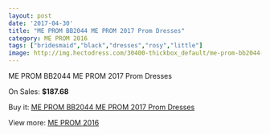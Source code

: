 ```yaml
---
layout: post
date: '2017-04-30'
title: "ME PROM BB2044 ME PROM 2017 Prom Dresses"
category: ME PROM 2016
tags: ["bridesmaid","black","dresses","rosy","little"]
image: http://img.hectodress.com/30400-thickbox_default/me-prom-bb2044-me-prom-2012-prom-dresses.jpg
---
```

ME PROM BB2044 ME PROM 2017 Prom Dresses

On Sales: **$187.68**
<a href="https://www.hectodress.com/me-prom-2013/14004-me-prom-bb2044-me-prom-2012-prom-dresses.html"><amp-img layout="responsive" width="600" height="600" src="//img.hectodress.com/30400-thickbox_default/me-prom-bb2044-me-prom-2012-prom-dresses.jpg" alt="ME PROM BB2044 ME PROM 2017 Prom Dresses 0" /></a>

Buy it: [ME PROM BB2044 ME PROM 2017 Prom Dresses](https://www.hectodress.com/me-prom-2013/14004-me-prom-bb2044-me-prom-2012-prom-dresses.html "ME PROM BB2044 ME PROM 2017 Prom Dresses")

View more: [ME PROM 2016](https://www.hectodress.com/238-me-prom-2013 "ME PROM 2016")